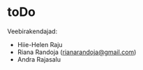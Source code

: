 # toDo

Veebirakendajad: 
* Hiie-Helen Raju
* Riana Randoja (rianarandoja@gmail.com)
* Andra Rajasalu
